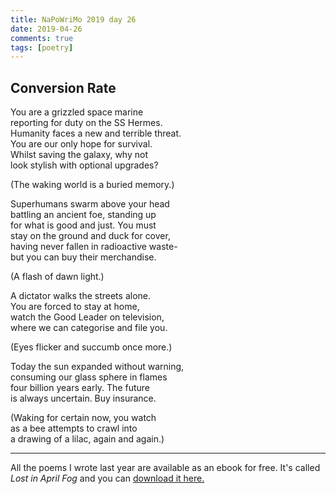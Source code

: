 ```yaml
---  
title: NaPoWriMo 2019 day 26  
date: 2019-04-26
comments: true  
tags: [poetry]
---  
```


<h2>Conversion Rate</h2>  
<!-- /wp:heading -->  


<p>You are a grizzled space marine<br />  
reporting for duty on the SS Hermes.<br />  
Humanity faces a new and terrible threat.<br />  
You are our only hope for survival.<br />  
Whilst saving the galaxy, why not<br />  
look stylish with optional upgrades?</p>  



<p>(The waking world is a buried memory.)</p>  



<p>Superhumans swarm above your head<br /> battling an ancient foe, standing up <br /> for what is good and just. You must<br /> stay on the ground and duck for cover,<br /> having never fallen in radioactive waste-<br /> but you can buy their merchandise.</p>  



<p>(A flash of dawn light.)</p>  



<p>A dictator walks the streets alone.<br />  
You are forced to stay at home,<br />  
watch the Good Leader on television,<br />  
where we can categorise and file you.</p>  



<p>(Eyes flicker and succumb once more.)</p>  



<p>Today the sun expanded without warning,<br />  
consuming our glass sphere in flames<br />  
four billion years early. The future<br />  
is always uncertain. Buy insurance.</p>  



<p>(Waking for certain now, you watch<br />  
as a bee attempts to crawl into<br />  
a drawing of a lilac, again and again.)</p>  

<hr>
<p>All the poems I wrote last year are available as an ebook for free. It's called <em>Lost in April Fog </em>and you can <a href="/aprilfog/">download it here. </a></p>  
